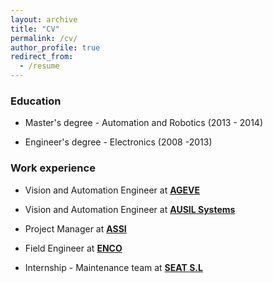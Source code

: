 ```yaml
---
layout: archive
title: "CV"
permalink: /cv/
author_profile: true
redirect_from:
  - /resume
---
```






### Education

* Master's degree - Automation and Robotics (2013 - 2014)

* Engineer's degree - Electronics (2008 -2013)

  

### Work experience
* Vision and Automation Engineer at [**AGEVE**](https://ageve.net/)

* Vision and Automation Engineer at [**AUSIL Systems**](http://www.ausilsystems.eu/)

- Project Manager at [**ASSI**](https://www.assi.es/)
  
- Field Engineer at [**ENCO**](https://www.encoweb.com/)
  
- Internship - Maintenance team at [**SEAT S.L**](https://www.seat.es/)

